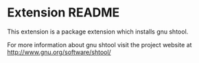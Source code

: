 # Extension README

This extension is a package extension which installs gnu shtool.

For more information about gnu shtool visit the project website at
http://www.gnu.org/software/shtool/

